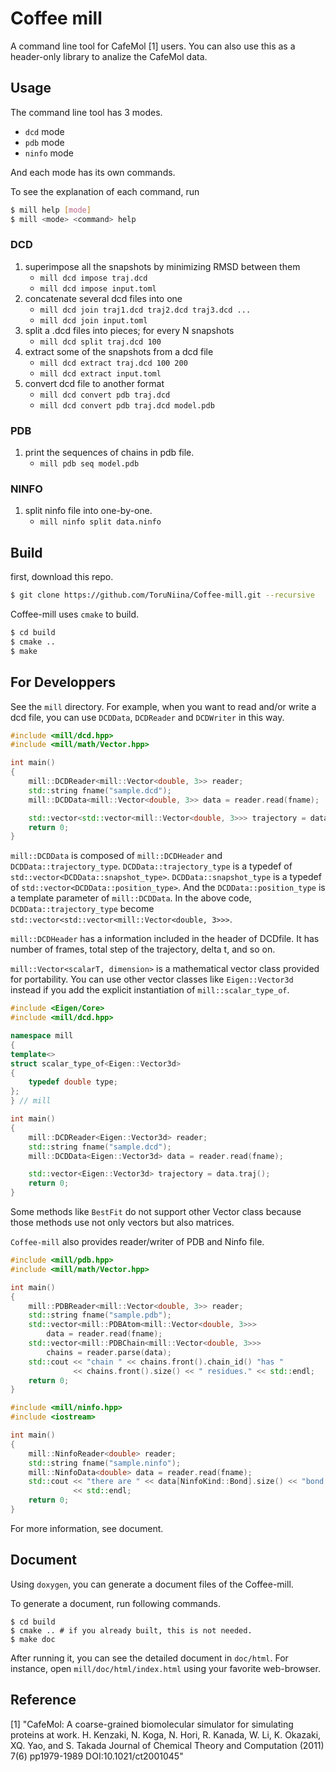 Coffee mill
====

A command line tool for CafeMol [1] users.
You can also use this as a header-only library to analize the CafeMol data.

## Usage

The command line tool has 3 modes.
- `dcd` mode
- `pdb` mode
- `ninfo` mode

And each mode has its own commands.

To see the explanation of each command, run

```sh
$ mill help [mode]
$ mill <mode> <command> help
```

### DCD

1. superimpose all the snapshots by minimizing RMSD between them
   - `mill dcd impose traj.dcd`
   - `mill dcd impose input.toml`
2. concatenate several dcd files into one
   - `mill dcd join traj1.dcd traj2.dcd traj3.dcd ...`
   - `mill dcd join input.toml`
3. split a .dcd files into pieces; for every N snapshots
   - `mill dcd split traj.dcd 100`
4. extract some of the snapshots from a dcd file
   - `mill dcd extract traj.dcd 100 200`
   - `mill dcd extract input.toml`
5. convert dcd file to another format
   - `mill dcd convert pdb traj.dcd`
   - `mill dcd convert pdb traj.dcd model.pdb`

### PDB

1. print the sequences of chains in pdb file.
   - `mill pdb seq model.pdb`

### NINFO

1. split ninfo file into one-by-one.
   - `mill ninfo split data.ninfo`

## Build

first, download this repo.

```sh
$ git clone https://github.com/ToruNiina/Coffee-mill.git --recursive
```

Coffee-mill uses `cmake` to build.

```sh
$ cd build
$ cmake ..
$ make
```

## For Developpers

See the `mill` directory. For example, when you want to read and/or write
a dcd file, you can use `DCDData`, `DCDReader` and `DCDWriter` in this way.

```cpp
#include <mill/dcd.hpp>
#include <mill/math/Vector.hpp>

int main()
{
    mill::DCDReader<mill::Vector<double, 3>> reader;
    std::string fname("sample.dcd");
    mill::DCDData<mill::Vector<double, 3>> data = reader.read(fname);

    std::vector<std::vector<mill::Vector<double, 3>>> trajectory = data.traj();
    return 0;
}
```

`mill::DCDData` is composed of `mill::DCDHeader` and `DCDData::trajectory_type`.
`DCDData::trajectory_type` is a typedef of `std::vector<DCDData::snapshot_type>`.
`DCDData::snapshot_type` is a typedef of `std::vector<DCDData::position_type>`.
And the `DCDData::position_type` is a template parameter of `mill::DCDData`.
In the above code, `DCDData::trajectory_type` become `std::vector<std::vector<mill::Vector<double, 3>>>`.

`mill::DCDHeader` has a information included in the header of DCDfile.
It has number of frames, total step of the trajectory, delta t, and so on.

`mill::Vector<scalarT, dimension>` is a mathematical vector class provided 
for portability. You can use other vector classes like `Eigen::Vector3d` instead
if you add the explicit instantiation of `mill::scalar_type_of`.

```cpp
#include <Eigen/Core>
#include <mill/dcd.hpp>

namespace mill
{
template<>
struct scalar_type_of<Eigen::Vector3d>
{
    typedef double type;
};
} // mill

int main()
{
    mill::DCDReader<Eigen::Vector3d> reader;
    std::string fname("sample.dcd");
    mill::DCDData<Eigen::Vector3d> data = reader.read(fname);

    std::vector<Eigen::Vector3d> trajectory = data.traj();
    return 0;
}
```

Some methods like `BestFit` do not support other Vector class because those
methods use not only vectors but also matrices.

`Coffee-mill` also provides reader/writer of PDB and Ninfo file.

```cpp
#include <mill/pdb.hpp>
#include <mill/math/Vector.hpp>

int main()
{
    mill::PDBReader<mill::Vector<double, 3>> reader;
    std::string fname("sample.pdb");
    std::vector<mill::PDBAtom<mill::Vector<double, 3>>>
        data = reader.read(fname);
    std::vector<mill::PDBChain<mill::Vector<double, 3>>>
        chains = reader.parse(data);
    std::cout << "chain " << chains.front().chain_id() "has "
              << chains.front().size() << " residues." << std::endl;
    return 0;
}
```

```cpp
#include <mill/ninfo.hpp>
#include <iostream>

int main()
{
    mill::NinfoReader<double> reader;
    std::string fname("sample.ninfo");
    mill::NinfoData<double> data = reader.read(fname);
    std::cout << "there are " << data[NinfoKind::Bond].size() << "bond defined."
              << std::endl;
    return 0;
}
```

For more information, see document.

## Document

Using `doxygen`, you can generate a document files of the Coffee-mill.

To generate a document, run following commands.

    $ cd build
    $ cmake .. # if you already built, this is not needed.
    $ make doc

After running it, you can see the detailed document in `doc/html`.
For instance, open `mill/doc/html/index.html` using your favorite web-browser.

## Reference

[1] "CafeMol: A coarse-grained biomolecular simulator for simulating proteins at work. H. Kenzaki, N. Koga, N. Hori, R. Kanada, W. Li, K. Okazaki, XQ. Yao, and S. Takada Journal of Chemical Theory and Computation (2011) 7(6) pp1979-1989 DOI:10.1021/ct2001045"
